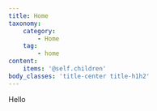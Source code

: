 ```yaml
---
title: Home
taxonomy:
    category:
        - Home
    tag:
        - home
content:
    items: '@self.children'
body_classes: 'title-center title-h1h2'
---
```


Hello

